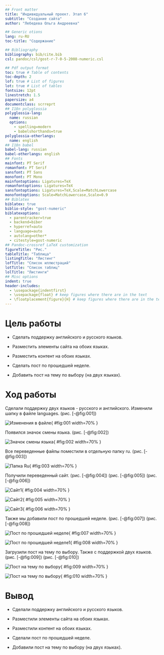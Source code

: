 ```yaml
---
## Front matter
title: "Индивидуальный проект. Этап 6"
subtitle: "Создание сайта"
author: "Лебедева Ольга Андреевна"

## Generic otions
lang: ru-RU
toc-title: "Содержание"

## Bibliography
bibliography: bib/cite.bib
csl: pandoc/csl/gost-r-7-0-5-2008-numeric.csl

## Pdf output format
toc: true # Table of contents
toc-depth: 2
lof: true # List of figures
lot: true # List of tables
fontsize: 12pt
linestretch: 1.5
papersize: a4
documentclass: scrreprt
## I18n polyglossia
polyglossia-lang:
  name: russian
  options:
	- spelling=modern
	- babelshorthands=true
polyglossia-otherlangs:
  name: english
## I18n babel
babel-lang: russian
babel-otherlangs: english
## Fonts
mainfont: PT Serif
romanfont: PT Serif
sansfont: PT Sans
monofont: PT Mono
mainfontoptions: Ligatures=TeX
romanfontoptions: Ligatures=TeX
sansfontoptions: Ligatures=TeX,Scale=MatchLowercase
monofontoptions: Scale=MatchLowercase,Scale=0.9
## Biblatex
biblatex: true
biblio-style: "gost-numeric"
biblatexoptions:
  - parentracker=true
  - backend=biber
  - hyperref=auto
  - language=auto
  - autolang=other*
  - citestyle=gost-numeric
## Pandoc-crossref LaTeX customization
figureTitle: "Рис."
tableTitle: "Таблица"
listingTitle: "Листинг"
lofTitle: "Список иллюстраций"
lotTitle: "Список таблиц"
lolTitle: "Листинги"
## Misc options
indent: true
header-includes:
  - \usepackage{indentfirst}
  - \usepackage{float} # keep figures where there are in the text
  - \floatplacement{figure}{H} # keep figures where there are in the text
---
```


# Цель работы 

- Сделать поддержку английского и русского языков.

- Разместить элементы сайта на обоих языках.

- Разместить контент на обоих языках.

- Сделать пост по прошедшей неделе.

- Добавить пост на тему по выбору (на двух языках).

# Ход работы

Сделали поддержку двух языков - русского и английского. Изменили шапку в файле languages. (рис. [-@fig:001])

![Изменения в файле](1.png){ #fig:001 width=70% }

Появился значок смены языка. (рис. [-@fig:002])

![Значок смены языка](2.png){ #fig:002 width=70% }

Все переведенные файлы поместили в отдельную папку ru. (рис. [-@fig:003])

![Папка Ru](3.png){ #fig:003 width=70% }

Получили переведенный сайт. (рис. [-@fig:004]) (рис. [-@fig:005]) (рис. [-@fig:006])

![Сайт1](4.png){ #fig:004 width=70% }

![Сайт2](5.png){ #fig:005 width=70% }

![Сайт3](6.png){ #fig:006 width=70% }

Также мы добавили пост по прошедшей неделе. (рис. [-@fig:007]) (рис. [-@fig:008])

![Пост по прошедшей неделе](7.png){ #fig:007 width=70% }

![Пост по прошедшей неделе1](8.png){ #fig:008 width=70% }

Загрузили пост на тему по выбору. Также с поддержкой двух языков. (рис. [-@fig:009]) (рис. [-@fig:010])

![Пост на тему по выбору](9.png){ #fig:009 width=70% }

![Пост на тему по выбору](10.png){ #fig:010 width=70% }

# Вывод

- Сделали поддержку английского и русского языков.

- Разместили элементы сайта на обоих языках.

- Разместили контент на обоих языках.

- Сделали пост по прошедшей неделе.

- Добавили пост на тему по выбору (на двух языках).
